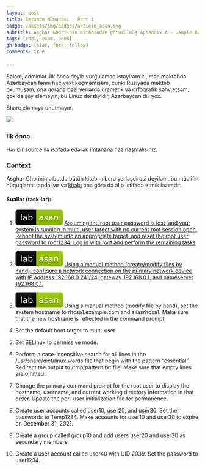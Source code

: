 ```yaml
---
layout: post
title: İmtahan Nümunəsi - Part 1
badge: /assets/img/badges/article_asan.svg
subtitle: Asghar Ghori-nin Kitabından götürülmüş Appendix A - Sample RHCSA Exam 1.
tags: [rhel, exam, book]
gh-badge: [star, fork, follow]
comments: true

---
```

Salam, adminlər. İlk öncə deyib vurğulamaq istəyirəm ki, mən məktəbdə Azərbaycan fənni heç vaxt keçməmişəm, çunki Rusiyada məktəb oxumuşam, ona gorədə bəzi yerlərdə qramatik və orfoqrafik səhv etsəm, çox da şey eləməyin, bu Linux dərsliyidir, Azərbaycan dili yox. 

Share eləməyə unutmayın.

![](https://bit.ly/3pv1dzs)


### İlk öncə

Hər bir source ilə istifadə edərək imtahana hazırlaşmalısınız.

### Context

Asghar Ghorinin əlbətdə bütün kitabını bura yerləşdirəsi deyiləm, bu müəlifin hüquqlarını tapdalıyır və [kitabı](https://www.amazon.com/RHCSA-Red-Hat-Enterprise-Linux/dp/1775062120) ona görə də alib istifadə etmık lazımdır.

#### Suallar (task'lar):

1. ![](/assets/img/badges/lab_asan.svg) [Assuming the root user password is lost, and your
system is running in multi-user target with no current root
session open. Reboot the system into an appropriate target,
and reset the root user password to root1234. Log in with root and perform the remaining tasks](https://takeanote.info/2020-12-31-Change-Root-Password/)

2. ![](/assets/img/badges/lab_asan.svg) [Using a manual method (create/modify files by
hand), configure a network connection on the primary
network device with IP address 192.168.0.241/24, gateway
192.168.0.1, and nameserver 192.168.0.1.](https://takeanote.info/2021-01-01-create-network-profile)

3. ![](/assets/img/badges/lab_asan.svg) Using a manual method (modify file by hand), set
the system hostname to rhcsa1.example.com and aliasrhcsa1. Make sure that the new hostname is reflected in the
command prompt.

4. Set the default boot target to multi-user.

5. Set SELinux to permissive mode.

6. Perform a case-insensitive search for all lines in
the /usr/share/dict/linux.words file that begin with the
pattern “essential”. Redirect the output to /tmp/pattern.txt
file. Make sure that empty lines are omitted.

7. Change the primary command prompt for the root
user to display the hostname, username, and current
working directory information in that order. Update the per-
user initialization file for permanence.

8. Create user accounts called user10, user20, and
user30. Set their passwords to Temp1234. Make accounts
for user10 and user30 to expire on December 31, 2021.

9. Create a group called group10 and add users
user20 and user30 as secondary members.

10. Create a user account called user40 with UID 2039. Set the password to user1234.


